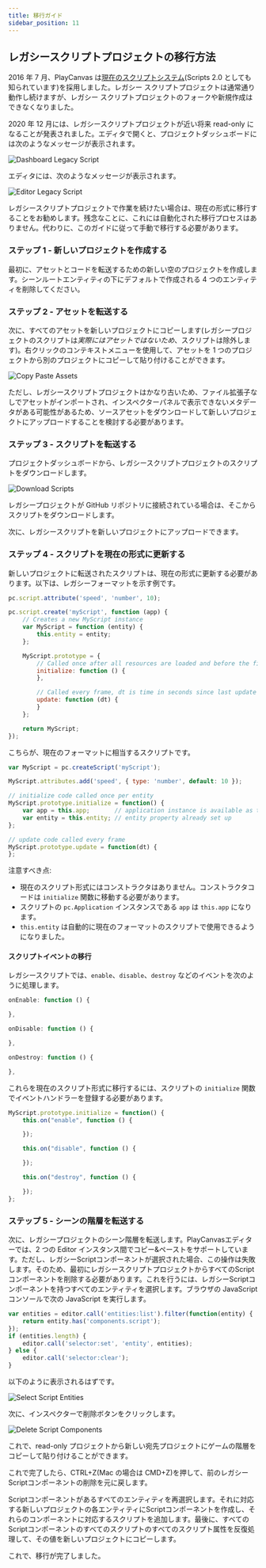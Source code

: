 ```yaml
---
title: 移行ガイド
sidebar_position: 11
---
```


## レガシースクリプトプロジェクトの移行方法

2016 年 7 月、PlayCanvas は[現在のスクリプトシステム][1](Scripts 2.0 としても知られています)を採用しました。レガシー スクリプトプロジェクトは通常通り動作し続けますが、レガシー スクリプトプロジェクトのフォークや新規作成はできなくなりました。

2020 年 12 月には、レガシースクリプトプロジェクトが近い将来 read-only になることが発表されました。エディタで開くと、プロジェクトダッシュボードには次のようなメッセージが表示されます。

![Dashboard Legacy Script][2]

エディタには、次のようなメッセージが表示されます。

![Editor Legacy Script][3]

レガシースクリプトプロジェクトで作業を続けたい場合は、現在の形式に移行することをお勧めします。残念なことに、これには自動化された移行プロセスはありません。代わりに、このガイドに従って手動で移行する必要があります。

### ステップ 1 - 新しいプロジェクトを作成する

最初に、アセットとコードを転送するための新しい空のプロジェクトを作成します。シーンルートエンティティの下にデフォルトで作成される 4 つのエンティティを削除してください。

### ステップ 2 - アセットを転送する

次に、すべてのアセットを新しいプロジェクトにコピーします(レガシープロジェクトのスクリプトは*実際にはアセットではないため*、スクリプトは除外します)。右クリックのコンテキストメニューを使用して、アセットを 1 つのプロジェクトから別のプロジェクトにコピーして貼り付けることができます。

![Copy Paste Assets][4]

ただし、レガシースクリプトプロジェクトはかなり古いため、ファイル拡張子なしでアセットがインポートされ、インスペクターパネルで表示できないメタデータがある可能性があるため、ソースアセットをダウンロードして新しいプロジェクトにアップロードすることを検討する必要があります。

### ステップ 3 - スクリプトを転送する

プロジェクトダッシュボードから、レガシースクリプトプロジェクトのスクリプトをダウンロードします。

![Download Scripts][5]

レガシープロジェクトが GitHub リポジトリに接続されている場合は、そこからスクリプトをダウンロードします。

次に、レガシースクリプトを新しいプロジェクトにアップロードできます。

### ステップ 4 - スクリプトを現在の形式に更新する

新しいプロジェクトに転送されたスクリプトは、現在の形式に更新する必要があります。以下は、レガシーフォーマットを示す例です。

```javascript
pc.script.attribute('speed', 'number', 10);

pc.script.create('myScript', function (app) {
    // Creates a new MyScript instance
    var MyScript = function (entity) {
        this.entity = entity;
    };

    MyScript.prototype = {
        // Called once after all resources are loaded and before the first update
        initialize: function () {
        },

        // Called every frame, dt is time in seconds since last update
        update: function (dt) {
        }
    };

    return MyScript;
});
```

こちらが、現在のフォーマットに相当するスクリプトです。

```javascript
var MyScript = pc.createScript('myScript');

MyScript.attributes.add('speed', { type: 'number', default: 10 });

// initialize code called once per entity
MyScript.prototype.initialize = function() {
    var app = this.app;       // application instance is available as this.app
    var entity = this.entity; // entity property already set up
};

// update code called every frame
MyScript.prototype.update = function(dt) {
};
```

注意すべき点:
* 現在のスクリプト形式にはコンストラクタはありません。コンストラクタコードは `initialize` 関数に移動する必要があります。
* スクリプトの `pc.Application` インスタンスである `app` は `this.app` になります。
* `this.entity` は自動的に現在のフォーマットのスクリプトで使用できるようになりました。

#### スクリプトイベントの移行

レガシースクリプトでは、`enable`、`disable`、`destroy` などのイベントを次のように処理します。

```javascript
onEnable: function () {

},

onDisable: function () {

},

onDestroy: function () {

},
```

これらを現在のスクリプト形式に移行するには、スクリプトの `initialize` 関数でイベントハンドラーを登録する必要があります。

```javascript
MyScript.prototype.initialize = function() {
    this.on("enable", function () {

    });

    this.on("disable", function () {

    });

    this.on("destroy", function () {

    });
};
```

### ステップ 5 - シーンの階層を転送する

次に、レガシープロジェクトのシーン階層を転送します。PlayCanvasエディターでは、2 つの Editor インスタンス間でコピー&ペーストをサポートしています。ただし、レガシーScriptコンポーネントが選択された場合、この操作は失敗します。そのため、最初にレガシースクリプトプロジェクトからすべてのScriptコンポーネントを削除する必要があります。これを行うには、レガシーScriptコンポーネントを持つすべてのエンティティを選択します。ブラウザの JavaScript コンソールで次の JavaScript を実行します。

```javascript
var entities = editor.call('entities:list').filter(function(entity) {
    return entity.has('components.script');
});
if (entities.length) {
    editor.call('selector:set', 'entity', entities);
} else {
    editor.call('selector:clear');
}
```

以下のように表示されるはずです。

![Select Script Entities][6]

次に、インスペクターで削除ボタンをクリックします。

![Delete Script Components][7]

これで、read-only プロジェクトから新しい宛先プロジェクトにゲームの階層をコピーして貼り付けることができます。

これで完了したら、CTRL+Z(Mac の場合は CMD+Z)を押して、前のレガシーScriptコンポーネントの削除を元に戻します。

Scriptコンポーネントがあるすべてのエンティティを再選択します。それに対応する新しいプロジェクトの各エンティティにScriptコンポーネントを作成し、それらのコンポーネントに対応するスクリプトを追加します。最後に、すべてのScriptコンポーネントのすべてのスクリプトのすべてのスクリプト属性を反復処理して、その値を新しいプロジェクトにコピーします。

これで、移行が完了しました。

[1]: https://blog.playcanvas.com/playcanvas-scripts-2-0/
[2]: /images/user-manual/scripting/migration-guide/dashboard-warning.png
[3]: /images/user-manual/scripting/migration-guide/editor-warning.png
[4]: /images/user-manual/scripting/migration-guide/copy-assets.png
[5]: /images/user-manual/scripting/migration-guide/download-scripts.png
[6]: /images/user-manual/scripting/migration-guide/select-script-entities.png
[7]: /images/user-manual/scripting/migration-guide/delete-script-components.png
